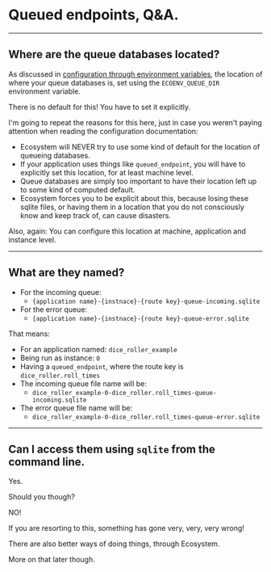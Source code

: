 # Queued endpoints, Q&A.

---
## Where are the queue databases located?

As discussed in
[configuration through environment variables](../configuration/through_environment_variables.md),
the location of where your queue databases is, set using the `ECOENV_QUEUE_DIR` environment variable.

There is no default for this! You have to set it explicitly.

I'm going to repeat the reasons for this here, just in case you weren't paying
attention when reading the configuration documentation:

- Ecosystem will NEVER try to use some kind of default for the location of queueing databases.
- If your application uses things like `queued_endpoint`, you will have to explicitly set this location, for at least machine level.
- Queue databases are simply too important to have their location left up to some kind of computed default.
- Ecosystem forces you to be explicit about this, because losing these sqlite files, or having them in a location that you do not consciously know and keep track of, can cause disasters.

Also, again:
You can configure this location at machine, application and instance level.

---
## What are they named?

- For the incoming queue:
  - `{application name}-{instnace}-{route key}-queue-incoming.sqlite`
- For the error queue:
  - `{application name}-{instnace}-{route key}-queue-error.sqlite`

That means:

- For an application named: `dice_roller_example`
- Being run as instance: `0`
- Having a `queued_endpoint`, where the route key is `dice_roller.roll_times`
- The incoming queue file name will be:
  - `dice_roller_example-0-dice_roller.roll_times-queue-incoming.sqlite` 
- The error queue file name will be:
  - `dice_roller_example-0-dice_roller.roll_times-queue-error.sqlite`

---
## Can I access them using `sqlite` from the command line.

Yes.

Should you though?

NO!

If you are resorting to this, something has gone very, very, very wrong!

There are also better ways of doing things, through Ecosystem.

More on that later though.

